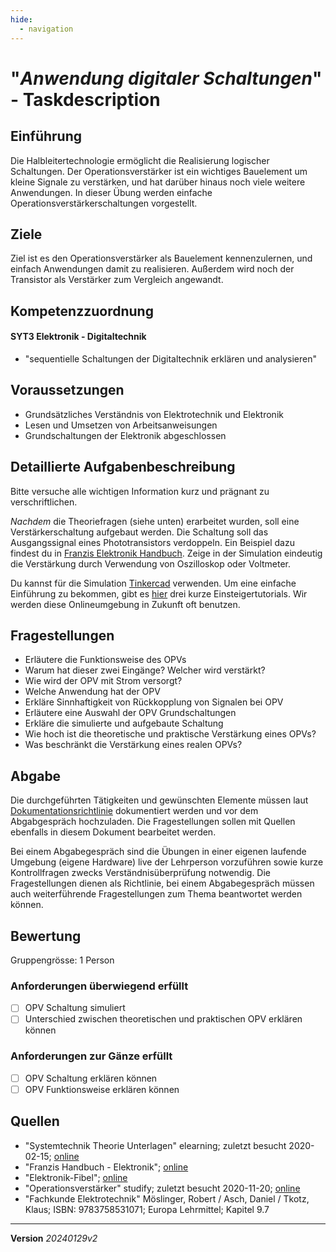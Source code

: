 ```yaml
---
hide:
  - navigation
---
```


# "*Anwendung digitaler Schaltungen*" - Taskdescription

## Einführung
Die Halbleitertechnologie ermöglicht die Realisierung logischer Schaltungen. Der Operationsverstärker ist ein wichtiges Bauelement um kleine Signale zu verstärken, und hat darüber hinaus noch viele weitere Anwendungen. In dieser Übung werden einfache Operationsverstärkerschaltungen vorgestellt.

## Ziele
Ziel ist es den Operationsverstärker als Bauelement kennenzulernen, und einfach Anwendungen damit zu realisieren. Außerdem wird noch der Transistor als Verstärker zum Vergleich angewandt. 

## Kompetenzzuordnung

#### SYT3 Elektronik - Digitaltechnik

* "sequentielle Schaltungen der Digitaltechnik erklären und analysieren"

## Voraussetzungen

* Grundsätzliches Verständnis von Elektrotechnik und Elektronik
* Lesen und Umsetzen von Arbeitsanweisungen
* Grundschaltungen der Elektronik abgeschlossen

## Detaillierte Aufgabenbeschreibung
Bitte versuche alle wichtigen Information kurz und prägnant zu verschriftlichen.

*Nachdem* die Theoriefragen (siehe unten) erarbeitet wurden, soll eine Verstärkerschaltung aufgebaut werden. Die Schaltung soll das Ausgangssignal eines Phototransistors verdoppeln. Ein Beispiel dazu findest du in [Franzis Elektronik Handbuch](https://elearning.tgm.ac.at/mod/resource/view.php?id=3513). Zeige in der Simulation eindeutig die Verstärkung durch Verwendung von Oszilloskop oder Voltmeter.

Du kannst für die Simulation [Tinkercad](https://www.tinkercad.com/) verwenden. Um eine einfache Einführung zu bekommen, gibt es [hier](https://www.tinkercad.com/learn/circuits/lessons) drei kurze Einsteigertutorials. Wir werden diese Onlineumgebung in Zukunft oft benutzen.

## Fragestellungen

* Erläutere die Funktionsweise des OPVs
* Warum hat dieser zwei Eingänge? Welcher wird verstärkt?
* Wie wird der OPV mit Strom versorgt?
* Welche Anwendung hat der OPV
* Erkläre Sinnhaftigkeit von Rückkopplung von Signalen bei OPV
* Erläutere eine Auswahl der OPV Grundschaltungen
* Erkläre die simulierte und aufgebaute Schaltung
* Wie hoch ist die theoretische und praktische Verstärkung eines OPVs?
* Was beschränkt die Verstärkung eines realen OPVs?

## Abgabe
Die durchgeführten Tätigkeiten und gewünschten Elemente müssen laut [Dokumentationsrichtlinie](https://elearning.tgm.ac.at/pluginfile.php/18149/mod_resource/content/1/Dokumentationsrichtlinie.md) dokumentiert werden und vor dem Abgabgespräch hochzuladen. Die Fragestellungen sollen mit Quellen ebenfalls in diesem Dokument bearbeitet werden. 

Bei einem Abgabegespräch sind die Übungen in einer eigenen laufende Umgebung (eigene Hardware) live der Lehrperson vorzuführen sowie kurze Kontrollfragen zwecks Verständnisüberprüfung notwendig. Die Fragestellungen dienen als Richtlinie, bei einem Abgabegespräch müssen auch weiterführende Fragestellungen zum Thema beantwortet werden können.

## Bewertung
Gruppengrösse: 1 Person

### Anforderungen **überwiegend erfüllt**

- [ ] OPV Schaltung simuliert
- [ ] Unterschied zwischen theoretischen und praktischen OPV erklären können

### Anforderungen **zur Gänze erfüllt**

- [ ] OPV Schaltung erklären können
- [ ] OPV Funktionsweise erklären können

## Quellen
* "Systemtechnik Theorie Unterlagen" elearning; zuletzt besucht 2020-02-15; [online](https://elearning.tgm.ac.at/course/view.php?id=199#section-2)
* "Franzis Handbuch - Elektronik"; [online](https://elearning.tgm.ac.at/mod/resource/view.php?id=3513)
* "Elektronik-Fibel"; [online](https://elearning.tgm.ac.at/mod/resource/view.php?id=3512)
* "Operationsverstärker" studify; zuletzt besucht 2020-11-20; [online](https://studyflix.de/elektrotechnik/operationsverstarker-2160)
* "Fachkunde Elektrotechnik" Möslinger, Robert / Asch, Daniel / Tkotz, Klaus; ISBN: 9783758531071; Europa Lehrmittel; Kapitel 9.7

---
**Version**  *20240129v2*